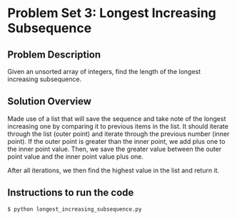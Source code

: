 # Problem Set 3: Longest Increasing Subsequence

## Problem Description
Given an unsorted array of integers, find the length of the longest increasing subsequence.

## Solution Overview
Made use of a list that will save the sequence and take note of the longest increasing one by comparing it to previous items in the list. It should iterate through the list (outer point) and iterate through the previous number (inner point). If the outer point is greater than the inner point, we add plus one to the inner point value. Then, we save the greater value between the outer point value and the inner point value plus one. 

After all iterations, we then find the highest value in the list and return it.

## Instructions to run the code
```
$ python longest_increasing_subsequence.py
```
